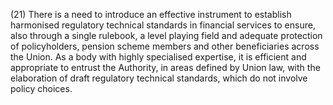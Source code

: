 (21) There is a need to introduce an effective instrument to establish harmonised regulatory technical standards in financial services to ensure, also through a single rulebook, a level playing field and adequate protection of policyholders, pension scheme members and other beneficiaries across the Union. As a body with highly specialised expertise, it is efficient and appropriate to entrust the Authority, in areas defined by Union law, with the elaboration of draft regulatory technical standards, which do not involve policy choices.